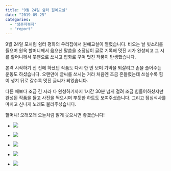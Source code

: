 ```yaml
---
title: "9월 24일 쉼터 원예교실"
date: "2019-09-25"
categories: 
  - "생존자복지"
  - "report"
---
```


9월 24일 모처럼 쉼터 평화의 우리집에서 원예교실이 열렸습니다. 비오는 날 빗소리를 들으며 원옥 할머니께서 읊으신 말씀을 소장님이 글로 기록해 멋진 시가 완성되고 그 시를 할머니께서 붓펜으로 쓰시고 압화로 꾸며 멋진 작품이 탄생했습니다.

본격 시작하기 전 전에 하셨던 작품도 다시 한 번 보며 기억을 되살리고 손을 풀어주는 운동도 하셨습니다. 오랜만에 글씨를 쓰시는 거라 처음엔 조금 흔들렸는데 쓰실수록 힘이 생겨 뒤로 갈수록 멋진 글씨가 되었습니다.

다른 때보다 조금 긴 시라 다 완성하기까지 1시간 30분 넘게 걸려 조금 힘들어하셨지만 완성된 작품을 들고 사진을 찍으시며 뿌듯한 하트도 보여주셨습니다. 그리고 점심식사를 마치고 신나게 노래도 불러주셨습니다.

할머니! 오래오래 오늘처럼 밝게 웃으시면 좋겠습니다!

- ![](https://womenandwar.net/kr/wp-content/uploads/2019/09/photo_2019-09-25_10-07-22-768x1024.jpg)
    
- ![](https://womenandwar.net/kr/wp-content/uploads/2019/09/photo_2019-09-25_10-07-26-1024x768.jpg)
    
- ![](https://womenandwar.net/kr/wp-content/uploads/2019/09/크기변환제목-없음fff.png)
    
- ![](https://womenandwar.net/kr/wp-content/uploads/2019/09/photo_2019-09-25_10-07-52-1-768x1024.jpg)
    
- ![](https://womenandwar.net/kr/wp-content/uploads/2019/09/photo_2019-09-25_10-07-40-1-768x1024.jpg)

